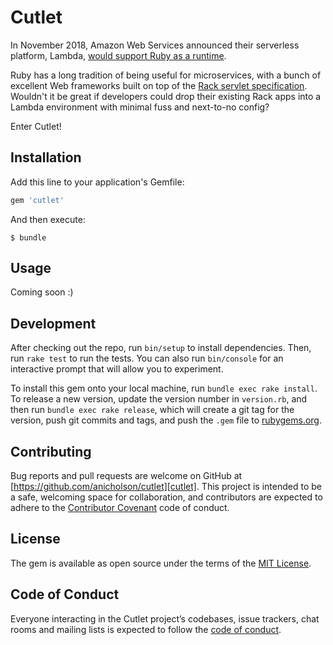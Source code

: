 # Cutlet

In November 2018, Amazon Web Services announced their serverless platform, Lambda, [would support Ruby as a runtime][announcement].

Ruby has a long tradition of being useful for microservices, with a bunch of excellent Web frameworks built on top of the [Rack servlet specification][rack]. Wouldn't it be great if developers could drop their existing Rack apps into a Lambda environment with minimal fuss and next-to-no config?

Enter Cutlet!

## Installation

Add this line to your application's Gemfile:

```ruby
gem 'cutlet'
```

And then execute:

    $ bundle

## Usage

Coming soon :)


## Development

After checking out the repo, run `bin/setup` to install dependencies. Then, run `rake test` to run the tests. You can also run `bin/console` for an interactive prompt that will allow you to experiment.

To install this gem onto your local machine, run `bundle exec rake install`. To release a new version, update the version number in `version.rb`, and then run `bundle exec rake release`, which will create a git tag for the version, push git commits and tags, and push the `.gem` file to [rubygems.org](https://rubygems.org).

## Contributing

Bug reports and pull requests are welcome on GitHub at [https://github.com/anicholson/cutlet][cutlet]. This project is intended to be a safe, welcoming space for collaboration, and contributors are expected to adhere to the [Contributor Covenant](http://contributor-covenant.org) code of conduct.

## License

The gem is available as open source under the terms of the [MIT License](https://opensource.org/licenses/MIT).

## Code of Conduct

Everyone interacting in the Cutlet project’s codebases, issue trackers, chat rooms and mailing lists is expected to follow the [code of conduct](https://github.com/anicholson/cutlet/blob/master/CODE_OF_CONDUCT.md).

[announcement]: https://aws.amazon.com/blogs/compute/announcing-ruby-support-for-aws-lambda/
[rack]: https://rack.github.io/
[cutlet]: https://github.com/anicholson/cutlet
